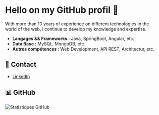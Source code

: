 # Hello on my GitHub profil 👋

With more than 10 years of experience on different technologies in the world of the web, I continue to develop my knowledge and expertise.

- **Langages && Frameworks :** Java, SpringBoot, Angular, etc.
- **Data Base :** MySQL, MongoDB, etc.
- **Autres compétences :** Web Development, API REST, Architectur, etc.

## 💬 Contact

- [LinkedIn](https://www.linkedin.com/in/cyril-menard-949246b5/)

## 📊 GitHub

![Statistiques GitHub](https://github-readme-stats.vercel.app/api?username=Taka31&show_icons=true&theme=radical)

